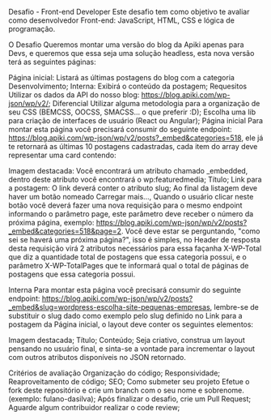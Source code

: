 Desafio - Front-end Developer
Este desafio tem como objetivo te avaliar como desenvolvedor Front-end: JavaScript, HTML, CSS e lógica de programação.

O Desafio
Queremos montar uma versão do blog da Apiki apenas para Devs, e queremos que essa seja uma solução headless, esta nova versão terá as seguintes páginas:

Página inicial: Listará as últimas postagens do blog com a categoria Desenvolvimento;
Interna: Exibirá o conteúdo da postagem;
Requesitos
Utilizar os dados da API do nosso blog: https://blog.apiki.com/wp-json/wp/v2/;
Diferencial
Utilizar alguma metodologia para a organização de seu CSS (BEMCSS, OOCSS, SMACSS... o que preferir :D);
Escolha uma lib para criação de interfaces de usuário (React ou Angular);
Página inicial
Para montar esta página você precisará consumir do seguinte endpoint: https://blog.apiki.com/wp-json/wp/v2/posts?_embed&categories=518, ele já te retornará as últimas 10 postagens cadastradas, cada item do array deve representar uma card contendo:

Imagem destacada: Você encontrará um atributo chamado _embedded, dentro deste atributo você encontrará o wp:featuredmedia;
Título;
Link para a postagem: O link deverá conter o atributo slug;
Ao final da listagem deve haver um botão nomeado Carregar mais..., Quando o usuário clicar neste botão você deverá fazer uma nova requisição para o mesmo endpoint informando o parâmetro page, este parâmetro deve receber o número da próxima página, exemplo: https://blog.apiki.com/wp-json/wp/v2/posts?_embed&categories=518&page=2. Você deve estar se perguntando, "como sei se haverá uma próxima página?", isso é simples, no Header de resposta desta requisição virá 2 atributos necessários para essa façanha X-WP-Total que diz a quantidade total de postagens que essa categoria possui, e o parâmetro X-WP-TotalPages que te informará qual o total de páginas de postagens que essa categoria possui.

Interna
Para montar esta página você precisará consumir do seguinte endpoint: https://blog.apiki.com/wp-json/wp/v2/posts?_embed&slug=wordpress-escolha-site-pequenas-empresas, lembre-se de substituir o slug dado como exemplo pelo slug definido no Link para a postagem da Página inicial, o layout deve conter os seguintes elementos:

Imagem destacada;
Título;
Conteúdo;
Seja criativo, construa um layout pensando no usuário final, e sinta-se a vontade para incrementar o layout com outros atributos disponíveis no JSON retornado.

Critérios de avaliação
Organização do código;
Responsividade;
Reaproveitamento de código;
SEO;
Como submeter seu projeto
Efetue o fork deste repositório e crie um branch com o seu nome e sobrenome. (exemplo: fulano-dasilva);
Após finalizar o desafio, crie um Pull Request;
Aguarde algum contribuidor realizar o code review;
